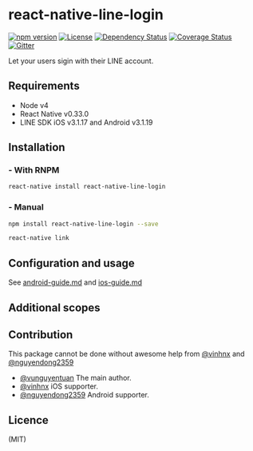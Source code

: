 # react-native-line-login

[![npm version](https://img.shields.io/npm/v/react-native-line-login.svg?style=flat-square)](https://www.npmjs.com/package/react-native-line-login)
[![License](http://img.shields.io/:license-mit-blue.svg?style=flat-square)](http://badges.mit-license.org)
[![Dependency Status](https://david-dm.org/2359media/react-native-line-login.svg)](https://david-dm.org/2359media/react-native-line-login)
[![Coverage Status](https://coveralls.io/repos/github/2359media/react-native-line-login/badge.svg?branch=master)](https://coveralls.io/github/2359media/react-native-line-login?branch=master)
[![Gitter](https://badges.gitter.im/react-native-line-login/Lobby.svg)](https://gitter.im/react-native-line-login/Lobby?utm_source=badge&utm_medium=badge&utm_campaign=pr-badge)

Let your users sigin with their LINE account.

## Requirements
- Node v4
- React Native v0.33.0
- LINE SDK iOS v3.1.17 and Android v3.1.19

## Installation
### - With RNPM
```bash
react-native install react-native-line-login
```

### - Manual
```bash
npm install react-native-line-login --save
```

```bash
react-native link
```

## Configuration and usage

See [android-guide.md](https://github.com/2359media/react-native-line-login/blob/master/docs/android.guide.md) and [ios-guide.md](https://github.com/2359media/react-native-line-login/blob/master/docs/ios.guide.md)

## Additional scopes


## Contribution
This package cannot be done without awesome help from [@vinhnx](https://github.com/vinhnx) and [@nguyendong2359](https://github.com/nguyendong2359)

- [@vunguyentuan](mailto:tuanvu.vn007@gmail.com) The main author.
- [@vinhnx](mailto:vinhnguyen2308@gmail.com) iOS supporter.
- [@nguyendong2359](https://github.com/nguyendong2359) Android supporter.

## Licence
(MIT)